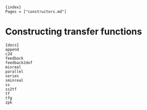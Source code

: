     {index}
    Pages = ["constructors.md"]

# Constructing transfer functions

    {docs}
    append
    c2d
    feedback
    feedback2dof
    minreal
    parallel
    series
    sminreal
    ss
    ss2tf
    tf
    tfg
    zpk
